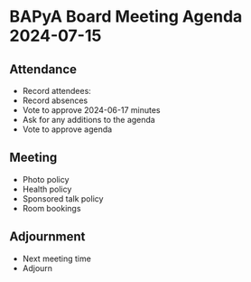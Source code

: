 # BAPyA Board Meeting Agenda 2024-07-15

## Attendance

* Record attendees:
* Record absences
* Vote to approve 2024-06-17 minutes
* Ask for any additions to the agenda
* Vote to approve agenda

## Meeting

* Photo policy
* Health policy
* Sponsored talk policy
* Room bookings

## Adjournment

* Next meeting time
* Adjourn


